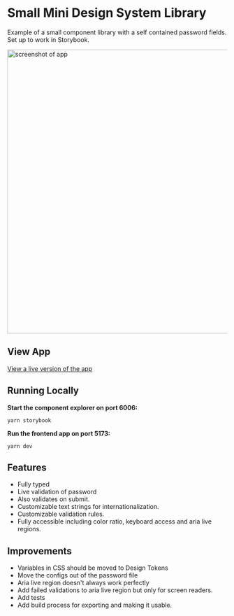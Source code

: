 # Small Mini Design System Library

Example of a small component library with a self contained password fields. Set up to work in Storybook.

<img width="649" alt="screenshot of app" src="https://github.com/user-attachments/assets/9689ca26-e9fa-4556-94f5-9c2d71c45b8e">


## View App

[View a live version of the app](https://mkitzman-password.netlify.app/)

## Running Locally

**Start the component explorer on port 6006:**

`yarn storybook`

**Run the frontend app on port 5173:**

`yarn dev`

## Features

- Fully typed
- Live validation of password
- Also validates on submit.
- Customizable text strings for internationalization.
- Customizable validation rules.
- Fully accessible including color ratio, keyboard access and aria live regions.

## Improvements

- Variables in CSS should be moved to Design Tokens
- Move the configs out of the password file
- Aria live region doesn't always work perfectly
- Add failed validations to aria live region but only for screen readers.
- Add tests
- Add build process for exporting and making it usable.
